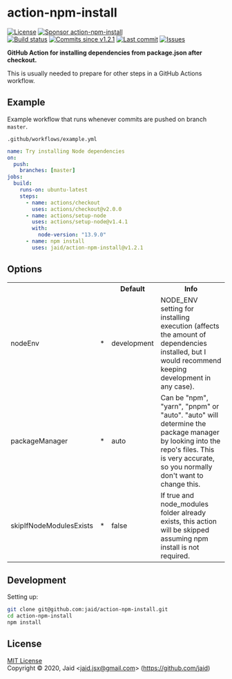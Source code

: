 # action-npm-install


<a href="https://raw.githubusercontent.com/jaid/action-npm-install/master/license.txt"><img src="https://img.shields.io/github/license/jaid/action-npm-install?style=flat-square" alt="License"/></a> <a href="https://github.com/sponsors/jaid"><img src="https://img.shields.io/badge/<3-Sponsor-FF45F1?style=flat-square" alt="Sponsor action-npm-install"/></a>  
<a href="https://actions-badge.atrox.dev/jaid/action-npm-install/goto"><img src="https://img.shields.io/endpoint.svg?style=flat-square&url=https%3A%2F%2Factions-badge.atrox.dev%2Fjaid%2Faction-npm-install%2Fbadge" alt="Build status"/></a> <a href="https://github.com/jaid/action-npm-install/commits"><img src="https://img.shields.io/github/commits-since/jaid/action-npm-install/v1.2.1?style=flat-square&logo=github" alt="Commits since v1.2.1"/></a> <a href="https://github.com/jaid/action-npm-install/commits"><img src="https://img.shields.io/github/last-commit/jaid/action-npm-install?style=flat-square&logo=github" alt="Last commit"/></a> <a href="https://github.com/jaid/action-npm-install/issues"><img src="https://img.shields.io/github/issues/jaid/action-npm-install?style=flat-square&logo=github" alt="Issues"/></a>  

**GitHub Action for installing dependencies from package.json after checkout.**


This is usually needed to prepare for other steps in a GitHub Actions workflow.





## Example

Example workflow that runs whenever commits are pushed on branch `master`.

`.github/workflows/example.yml`
```yaml
name: Try installing Node dependencies
on:
  push:
    branches: [master]
jobs:
  build:
    runs-on: ubuntu-latest
    steps:
      - name: actions/checkout
        uses: actions/checkout@v2.0.0
      - name: actions/setup-node
        uses: actions/setup-node@v1.4.1
        with:
          node-version: "13.9.0"
      - name: npm install
        uses: jaid/action-npm-install@v1.2.1
```







## Options



<table>
<tr>
<th></th>
<th></th>
<th>Default</th>
<th>Info</th>
</tr>
<tr>
<td>nodeEnv</td>
<td>*</td>
<td>development</td>
<td>NODE_ENV setting for installing execution (affects the amount of dependencies installed, but I would recommend keeping development in any case).</td>
</tr>
<tr>
<td>packageManager</td>
<td>*</td>
<td>auto</td>
<td>Can be "npm", "yarn", "pnpm" or "auto". "auto" will determine the package manager by looking into the repo's files. This is very accurate, so you normally don't want to change this.</td>
</tr>
<tr>
<td>skipIfNodeModulesExists</td>
<td>*</td>
<td>false</td>
<td>If true and node_modules folder already exists, this action will be skipped assuming npm install is not required.</td>
</tr>
</table>











## Development



Setting up:
```bash
git clone git@github.com:jaid/action-npm-install.git
cd action-npm-install
npm install
```


## License
[MIT License](https://raw.githubusercontent.com/jaid/action-npm-install/master/license.txt)  
Copyright © 2020, Jaid \<jaid.jsx@gmail.com> (https://github.com/jaid)
